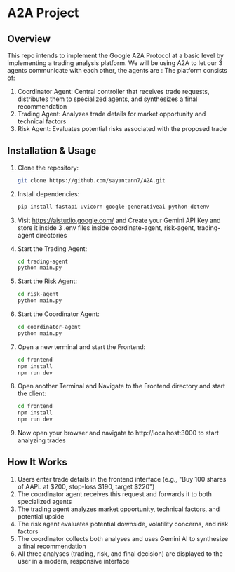 # A2A Project

## Overview

This repo intends to implement the Google A2A Protocol at a basic level by implementing a trading analysis platform.
We will be using A2A to let our 3 agents communicate with each other, the agents are : 
The platform consists of:
1. Coordinator Agent: Central controller that receives trade requests, distributes them to specialized agents, and synthesizes a final recommendation
2. Trading Agent: Analyzes trade details for market opportunity and technical factors
3. Risk Agent: Evaluates potential risks associated with the proposed trade

## Installation & Usage

1. Clone the repository:
    ```bash
    git clone https://github.com/sayantann7/A2A.git
    ```
2. Install dependencies:
    ```bash
    pip install fastapi uvicorn google-generativeai python-dotenv
    ```
3. Visit https://aistudio.google.com/ and Create your Gemini API Key and store it inside 3 .env files inside coordinate-agent, risk-agent, trading-agent directories

4. Start the Trading Agent:
    ```bash
    cd trading-agent
    python main.py
    ```
5. Start the Risk Agent:
    ```bash
    cd risk-agent
    python main.py
    ```
6. Start the Coordinator Agent:
    ```bash
    cd coordinator-agent
    python main.py
    ```
7. Open a new terminal and start the Frontend:
    ```bash
    cd frontend
    npm install
    npm run dev
    ```
8. Open another Terminal and Navigate to the Frontend directory and start the client:
    ```bash
    cd frontend
    npm install
    npm run dev
    ```
9. Now open your browser and navigate to http://localhost:3000 to start analyzing trades

## How It Works
1. Users enter trade details in the frontend interface (e.g., "Buy 100 shares of AAPL at $200, stop-loss $190, target $220")
2. The coordinator agent receives this request and forwards it to both specialized agents
3. The trading agent analyzes market opportunity, technical factors, and potential upside
4. The risk agent evaluates potential downside, volatility concerns, and risk factors
5. The coordinator collects both analyses and uses Gemini AI to synthesize a final recommendation
6. All three analyses (trading, risk, and final decision) are displayed to the user in a modern, responsive interface
